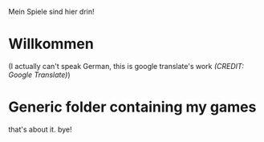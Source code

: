 Mein Spiele sind hier drin!

# Willkommen
(I actually can't speak German, this is google translate's work *(CREDIT: Google Translate)*)

# Generic folder containing my games
that's about it. bye!
